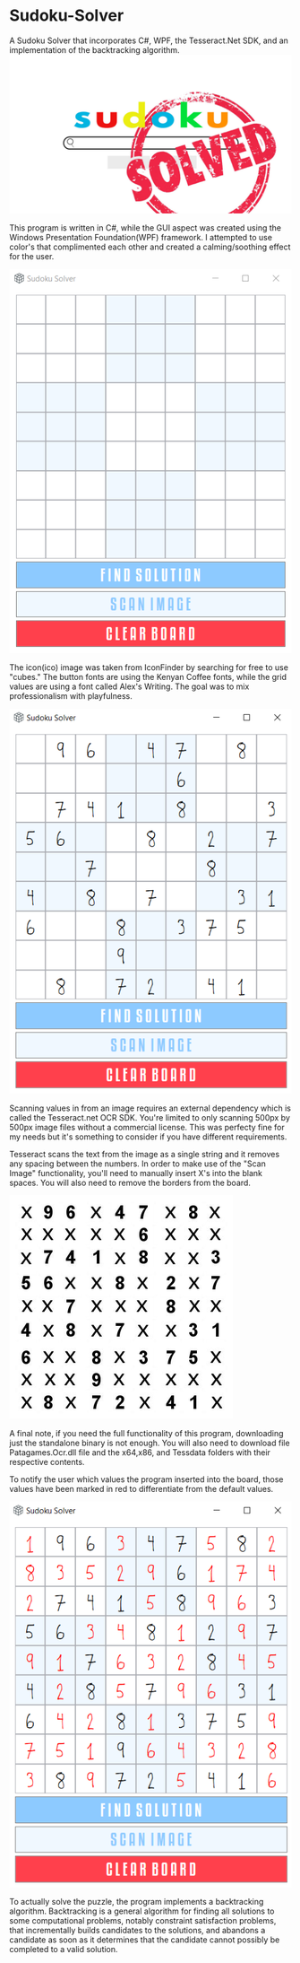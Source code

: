 # Sudoku-Solver
A Sudoku Solver that incorporates C#, WPF, the Tesseract.Net SDK, and an implementation of the backtracking algorithm.
![Sudoku Cover Image](https://github.com/ismaelvazquezjr/Sudoku-Solver/blob/master/Sudoku-Solver.jpg)

This program is written in C#, while the GUI aspect was created using the Windows Presentation Foundation(WPF) framework. I attempted to use color's that complimented each other and created a calming/soothing effect for the user.

![Screenshot of the Sudoku Solver](https://github.com/ismaelvazquezjr/Sudoku-Solver/blob/master/program_screenshot.png)

The icon(ico) image was taken from IconFinder by searching for free to use "cubes." The button fonts are using the Kenyan Coffee fonts, while the grid values are using a font called Alex's Writing. The goal was to mix professionalism with playfulness. 

![Screenshot of the Sudoku Solver with values](https://github.com/ismaelvazquezjr/Sudoku-Solver/blob/master/program_screenshots_with_values.png)

Scanning values in from an image requires an external dependency which is called the Tesseract.net OCR SDK. You're limited to only scanning 500px by 500px image files without a commercial license. This was perfecty fine for my needs but it's something to consider if you have different requirements.

Tesseract scans the text from the image as a single string and it removes any spacing between the numbers. In order to make use of the "Scan Image" functionality, you'll need to manually insert X's into the blank spaces. You will also need to remove the borders from the board.

![Image of the required image format](https://github.com/ismaelvazquezjr/Sudoku-Solver/blob/master/newboard.jpg)

A final note, if you need the full functionality of this program, downloading just the standalone binary is not enough. You will also need to download file Patagames.Ocr.dll file and the x64,x86, and Tessdata folders with their respective contents.

To notify the user which values the program inserted into the board, those values have been marked in red to differentiate from the default values.

![Screenshot of solved sudoku puzzle](https://github.com/ismaelvazquezjr/Sudoku-Solver/blob/master/solved_screenshot.png)

To actually solve the puzzle, the program implements a backtracking algorithm. Backtracking is a general algorithm for finding all solutions to some computational problems, notably constraint satisfaction problems, that incrementally builds candidates to the solutions, and abandons a candidate as soon as it determines that the candidate cannot possibly be completed to a valid solution.
